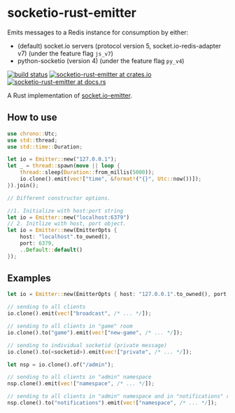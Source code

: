# socketio-rust-emitter

Emits messages to a Redis instance for consumption by either:
- (default) socket.io servers (protocol version 5, socket.io-redis-adapter v7) (under the feature flag `js_v7`)
- python-socketio (version 4) (under the feature flag `py_v4`)

[![build status](https://github.com/epli2/socketio-rust-emitter/actions/workflows/ci.yaml/badge.svg?branch=master&event=push)](https://github.com/epli2/socketio-rust-emitter/actions)
[![socketio-rust-emitter at crates.io](https://img.shields.io/crates/v/socketio-rust-emitter.svg)](https://crates.io/crates/socketio-rust-emitter)
[![socketio-rust-emitter at docs.rs](https://docs.rs/socketio-rust-emitter/badge.svg)](https://docs.rs/socketio-rust-emitter)

A Rust implementation of [socket.io-emitter](https://github.com/socketio/socket.io-emitter).

## How to use

```rust
use chrono::Utc;
use std::thread;
use std::time::Duration;

let io = Emitter::new("127.0.0.1");
let _ = thread::spawn(move || loop {
    thread::sleep(Duration::from_millis(5000));
    io.clone().emit(vec!["time", &format!("{}", Utc::now())]);
}).join();
```

```rust
// Different constructor options.

//1. Initialize with host:port string
let io = Emitter::new("localhost:6379")
// 2. Initlize with host, port object.
let io = Emitter::new(EmitterOpts {
    host: "localhost".to_owned(),
    port: 6379,
    ..Default::default()
});
```

## Examples

```rust
let io = Emitter::new(EmitterOpts { host: "127.0.0.1".to_owned(), port: 6379, ..Default::default() });

// sending to all clients
io.clone().emit(vec!["broadcast", /* ... */]);

// sending to all clients in "game" room
io.clone().to("game").emit(vec!["new-game", /* ... */]);

// sending to individual socketid (private message)
io.clone().to(<socketid>).emit(vec!["private", /* ... */]);

let nsp = io.clone().of("/admin");

// sending to all clients in "admin" namespace
nsp.clone().emit(vec!["namespace", /* ... */]);

// sending to all clients in "admin" namespace and in "notifications" room
nsp.clone().to("notifications").emit(vec!["namespace", /* ... */]);
```
